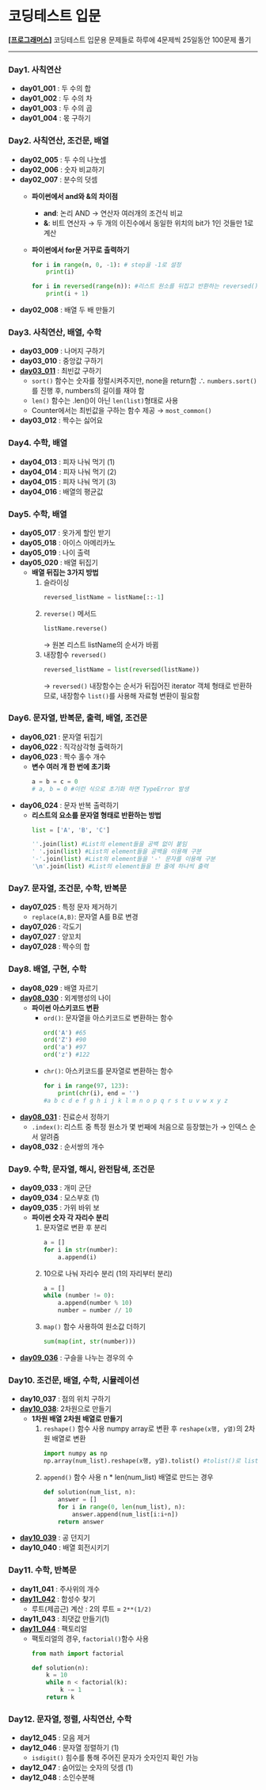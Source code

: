 # 코딩테스트 입문
**[[프로그래머스]](https://school.programmers.co.kr/learn/challenges/beginner?order=acceptance_desc&page=1)** 코딩테스트 입문용 문제들로 하루에 4문제씩 25일동안 100문제 풀기

***

### Day1. 사칙연산
* **day01_001** : 두 수의 합
* **day01_002** : 두 수의 차
* **day01_003** : 두 수의 곱
* **day01_004** : 몫 구하기

### Day2. 사칙연산, 조건문, 배열
* **day02_005** : 두 수의 나눗셈
* **day02_006** : 숫자 비교하기
* **day02_007** : 분수의 덧셈
    * **파이썬에서 and와 &의 차이점**
        * **and**: 논리 AND &rarr; 연산자 여러개의 조건식 비교
        * **&**: 비트 연산자 &rarr; 두 개의 이진수에서 동일한 위치의 bit가 1인 것들만 1로 계산
    * **파이썬에서 for문 거꾸로 출력하기**
        ```python
        for i in range(n, 0, -1): # step을 -1로 설정
            print(i)
        ```

        ```python
        for i in reversed(range(n)): #리스트 원소를 뒤집고 반환하는 reversed() 사용
            print(i + 1)
        ```
* **day02_008** : 배열 두 배 만들기

### Day3. 사칙연산, 배열, 수학
* **day03_009** : 나머지 구하기
* **day03_010** : 중앙값 구하기
* [**day03_011**](https://github.com/1010Min/Practice/blob/e771216f15669fbe173e8cfef457dae84c3a17a8/programmers_python/coding_test_intro/day03_011.py) : 최빈값 구하기
    * `sort()` 함수는 숫자를 정렬시켜주지만, none을 return함
    ∴ `numbers.sort()`를 진행 후, numbers의 길이를 재야 함
    * `len()` 함수는 .len()이 아닌 `len(list)`형태로 사용
    * Counter에서는 최빈값을 구하는 함수 제공 &rarr; `most_common()`
* **day03_012** : 짝수는 싫어요

### Day4. 수학, 배열
* **day04_013** : 피자 나눠 먹기 (1)
* **day04_014** : 피자 나눠 먹기 (2)
* **day04_015** : 피자 나눠 먹기 (3)
* **day04_016** : 배열의 평균값

### Day5. 수학, 배열
* **day05_017** : 옷가게 할인 받기
* **day05_018** : 아이스 아메리카노
* **day05_019** : 나이 출력
* **day05_020** : 배열 뒤집기
    * **배열 뒤집는 3가지 방법**
        1. 슬라이싱
            ```python
            reversed_listName = listName[::-1]
            ```
        2. `reverse()` 메서드
            ```python
            listName.reverse()
            ```
            &rarr; 원본 리스트 listName의 순서가 바뀜
        3. 내장함수 `reversed()`
            ```python
            reversed_listName = list(reversed(listName))
            ```
            &rarr; `reversed()` 내장함수는 순서가 뒤집어진 iterator 객체 형태로 반환하므로, 내장함수 `list()`를 사용해 자료형 변환이 필요함

### Day6. 문자열, 반복문, 출력, 배열, 조건문
* **day06_021** : 문자열 뒤집기
* **day06_022** : 직각삼각형 출력하기
* **day06_023** : 짝수 홀수 개수
    * **변수 여러 개  한 번에 초기화**
        ```python
        a = b = c = 0
        # a, b = 0 #이런 식으로 초기화 하면 TypeError 발생
        ```
* **day06_024** : 문자 반복 출력하기
    * **리스트의 요소를 문자열 형태로 반환하는 방법**
        ```python
        list = ['A', 'B', 'C']

        ''.join(list) #List의 element들을 공백 없이 붙임
        ' '.join(list) #List의 element들을 공백을 이용해 구분
        '-'.join(list) #List의 element들을 '-' 문자를 이용해 구분
        '\n'.join(list) #List의 element들을 한 줄에 하나씩 출력
        ```

### Day7. 문자열, 조건문, 수학, 반복문
* **day07_025** : 특정 문자 제거하기
    * `replace(A,B)`: 문자열 A를 B로 변경
* **day07_026** : 각도기
* **day07_027** : 양꼬치
* **day07_028** : 짝수의 합

### Day8. 배열, 구현, 수학
* **day08_029** : 배열 자르기
* [**day08_030**](https://github.com/1010Min/Practice/blob/0a11dd0ee3dfcac1659a1172733933a032e2a501/programmers_python/coding_test_intro/day08_030.py) : 외계행성의 나이
    * **파이썬 아스키코드 변환**
        * `ord()`: 문자열을 아스키코드로 변환하는 함수
            ```python
            ord('A') #65
            ord('Z') #90
            ord('a') #97
            ord('z') #122
            ```
        * `chr()`: 아스키코드를 문자열로 변환하는 함수
            ```python
            for i in range(97, 123):
                print(chr(i), end = '')
            #a b c d e f g h i j k l m n o p q r s t u v w x y z
            ```
* [**day08_031**](https://github.com/1010Min/Practice/blob/0a11dd0ee3dfcac1659a1172733933a032e2a501/programmers_python/coding_test_intro/day08_031.py) : 진료순서 정하기
    * `.index()`: 리스트 중 특정 원소가 몇 번째에 처음으로 등장했는가 &rarr; 인덱스 순서 알려줌
* **day08_032** : 순서쌍의 개수

### Day9. 수학, 문자열, 해시, 완전탐색, 조건문
* **day09_033** : 개미 군단
* **day09_034** : 모스부호 (1)
* **day09_035** : 가위 바위 보
    * **파이썬 숫자 각 자리수 분리**
        1. 문자열로 변환 후 분리
            ```python
            a = []
            for i in str(number):
                a.append(i)
            ```
        2. 10으로 나눠 자리수 분리 (1의 자리부터 분리)
            ```python
            a = []
            while (number != 0):
                a.append(number % 10)
                number = number // 10
            ```
        3. `map()` 함수 사용하여 원소값 더하기
            ```python
            sum(map(int, str(number)))
            ```
* [**day09_036**](https://github.com/1010Min/Practice/blob/b1629ff63e76d20fe3dd0026c4aeeeecb27f176d/programmers_python/coding_test_intro/day09_036.py) : 구슬을 나누는 경우의 수

### Day10. 조건문, 배열, 수학, 시뮬레이션
* **day10_037** : 점의 위치 구하기
* [**day10_038**](https://github.com/1010Min/Practice/blob/d4f03e6fea56f7cce4efbd85e44a3a8b599cb6c3/programmers_python/coding_test_intro/day10_038.py): 2차원으로 만들기
    * **1차원 배열 2차원 배열로 만들기**
        1. `reshape()` 함수 사용
            numpy array로 변환 후 `reshape(x행, y열)`의 2차원 배열로 변환
            ```python
            import numpy as np
            np.array(num_list).reshape(x행, y열).tolist() #tolist()로 list 형변환
            ```
        2. `append()` 함수 사용
            n * len(num_list) 배열로 만드는 경우
            ```python
            def solution(num_list, n):
                answer = []
                for i in range(0, len(num_list), n):
                    answer.append(num_list[i:i+n])
                return answer
            ```
* [**day10_039**](https://github.com/1010Min/Practice/blob/d4f03e6fea56f7cce4efbd85e44a3a8b599cb6c3/programmers_python/coding_test_intro/day10_039.py) : 공 던지기
* **day10_040** : 배열 회전시키기

### Day11. 수학, 반복문
* **day11_041** : 주사위의 개수
* [**day11_042**](https://github.com/1010Min/Practice/blob/a7542167f6283c3d82f4baf6db078585f2a60be6/programmers_python/coding_test_intro/day11_042.py) : 합성수 찾기
    * 루트(제곱근) 계산 : 2의 루트 = `2**(1/2)`
* **day11_043** : 최댓값 만들기(1)
* [**day11_044**](https://github.com/1010Min/Practice/blob/a7542167f6283c3d82f4baf6db078585f2a60be6/programmers_python/coding_test_intro/day11_044.py) : 팩토리얼
    * 팩토리얼의 경우, `factorial()`함수 사용
        ```python
        from math import factorial
        
        def solution(n):
            k = 10
            while n < factorial(k):
                k -= 1
            return k
        ```

### Day12. 문자열, 정렬, 사칙연산, 수학
* **day12_045** : 모음 제거
* **day12_046** : 문자열 정렬하기 (1)
    * `isdigit()` 힘수를 통해 주어진 문자가 숫자인지 확인 가능
* **day12_047** : 숨어있는 숫자의 덧셈 (1)
* **day12_048** : 소인수분해